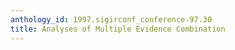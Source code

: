 ```yaml
---
anthology_id: 1997.sigirconf_conference-97.30
title: Analyses of Multiple Evidence Combination
---
```

